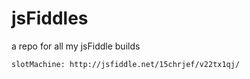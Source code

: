 # jsFiddles
a repo for all my jsFiddle builds
```
slotMachine: http://jsfiddle.net/15chrjef/v22tx1qj/
```
